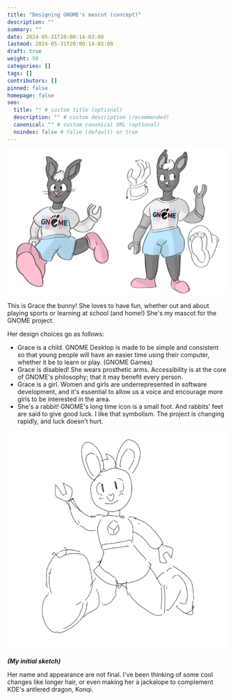 ```yaml
---
title: "Designing GNOME's mascot (concept)"
description: ""
summary: ""
date: 2024-05-31T20:00:14-03:00
lastmod: 2024-05-31T20:00:14-03:00
draft: true
weight: 50
categories: []
tags: []
contributors: []
pinned: false
homepage: false
seo:
  title: "" # custom title (optional)
  description: "" # custom description (recommended)
  canonical: "" # custom canonical URL (optional)
  noindex: false # false (default) or true
---
```

![A cartoon bunny with robotic arms.](grace.png)

This is Grace the bunny! She loves to have fun, whether out and about playing sports or learning at school (and home!)
She's my mascot for the GNOME project.

Her design choices go as follows: 

- Grace is a child. GNOME Desktop is made to be simple and consistent so that young people will have an easier time using their computer, whether it be to learn or play. (GNOME Games)
- Grace is disabled! She wears prosthetic arms. Accessibility is at the core of GNOME's philosophy; that it may benefit every person.
- Grace is a girl. Women and girls are underrepresented in software development, and it's essential to allow us a voice and encourage more girls to be interested in the area.
- She's a rabbit! GNOME's long time icon is a small foot. And rabbits' feet are said to give good luck. I like that symbolism. The project is changing rapidly, and luck doesn't hurt.

![](grace2.png)


***(My initial sketch)***

Her name and appearance are not final. I've been thinking of some cool changes like longer hair, or even making her a jackalope to complement KDE's antlered dragon, Konqi.


